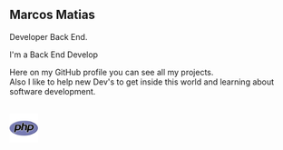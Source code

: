 ## Marcos Matias

Developer Back End.

I'm a Back End Develop <br/>

Here on my GitHub profile you can see all my projects.  
Also I like to help new Dev's to get inside this world and learning about software development.

<div style="display: inline_block"><br>
   <img align="center" alt="" height="50" width="50" src="https://raw.githubusercontent.com/devicons/devicon/master/icons/php/php-original.svg">
</div>


